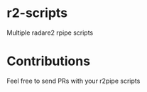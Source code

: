 # r2-scripts
Multiple radare2 rpipe scripts

# Contributions
Feel free to send PRs with your r2pipe scripts